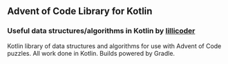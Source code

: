 ## Advent of Code Library for Kotlin

### Useful data structures/algorithms in Kotlin by [lillicoder](https://www.github.com/lillicoder)

Kotlin library of data structures and algorithms for use with Advent of Code puzzles. All work done in Kotlin. Builds powered by Gradle.